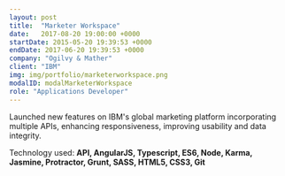 ```yaml
---
layout: post
title:  "Marketer Workspace"
date:   2017-08-20 19:00:00 +0000
startDate: 2015-05-20 19:39:53 +0000
endDate: 2017-06-20 19:39:53 +0000
company: "Ogilvy & Mather"
client: "IBM"
img: img/portfolio/marketerworkspace.png
modalID: modalMarketerWorkspace
role: "Applications Developer"
---
```

Launched new features on IBM's global marketing platform incorporating multiple APIs, enhancing responsiveness, improving usability and data integrity.

Technology used: **API, AngularJS, Typescript, ES6, Node, Karma, Jasmine, Protractor, Grunt, SASS, HTML5, CSS3, Git**
